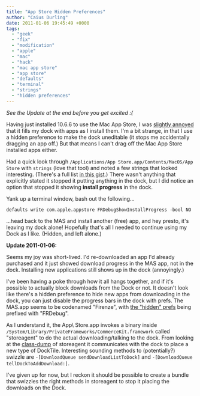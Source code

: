 ```yaml
---
title: "App Store Hidden Preferences"
author: "Caius Durling"
date: 2011-01-06 19:45:49 +0000
tags:
  - "geek"
  - "fix"
  - "modification"
  - "apple"
  - "mac"
  - "hack"
  - "mac app store"
  - "app store"
  - "defaults"
  - "terminal"
  - "strings"
  - "hidden preferences"
---
```


*See the Update at the end before you get excited :(*

Having just installed 10.6.6 to use the Mac App Store, I was [slightly annoyed][tweet] that it fills my dock with apps as I install them. I'm a bit strange, in that I use a hidden preference to make the dock uneditable (it stops me accidentally dragging an app off.) But that means I can't drag off the Mac App Store installed apps either.

[tweet]: http://twitter.com/Caius/status/23096911170899968

Had a quick look through `/Applications/App Store.app/Contents/MacOS/App Store` with `strings` (love that tool) and noted a few strings that looked interesting. (There's a full list [in this gist][gist].) There wasn't anything that explicitly stated it stopped it putting anything in the dock, but I did notice an option that stopped it showing **install progress** in the dock.

[gist]: https://gist.github.com/768442

Yank up a terminal window, bash out the following...

```shell
defaults write com.apple.appstore FRDebugShowInstallProgress -bool NO
```

...head back to the MAS and install another (free) app, and hey presto, it's leaving my dock alone! Hopefully that's all I needed to continue using my Dock as I like. (Hidden, and left alone.)

**Update 2011-01-06:**

Seems my joy was short-lived. I'd re-downloaded an app I'd already purchased and it just showed download progress in the MAS app, not in the dock. Installing new applications still shows up in the dock (annoyingly.)

I've been having a poke through how it all hangs together, and if it's possible to actually block downloads from the Dock or not. It doesn't look like there's a hidden preference to hide new apps from downloading in the dock, you can just disable the progress bars in the dock with prefs. The MAS.app seems to be codenamed "Firenze", with [the "hidden" prefs][firenzeprefs] being prefixed with "FRDebug".

[firenzeprefs]: https://gist.github.com/768829

As I understand it, the App\ Store.app invokes a binary inside `/System/Library/PrivateFrameworks/CommerceKit.framework` called "storeagent" to do the actual downloading/talking to the dock. From looking at the [class-dump][storeagentdump] of storeagent it communicates with the dock to place a new type of DockTile. Interesting sounding methods to (potentially?) swizzle are `-[DownloadQueue sendDownloadListToDock]` and `-[DownloadQueue tellDockToAddDownload:]`.

[storeagentdump]: https://gist.github.com/768837

I've given up for now, but I reckon it should be possible to create a bundle that swizzles the right methods in storeagent to stop it placing the downloads on the Dock.
